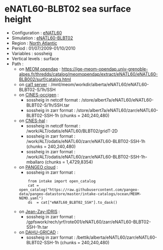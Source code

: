 # eNATL60-BLBT02 sea surface height

 - Configuration : [eNATL60](https://github.com/AurelieAlbert/extractions/blob/main/simulations/enatl60.md)
 - Simulation : [eNATL60-BLBT02](https://github.com/AurelieAlbert/extractions/blob/main/simulations/enatl60-blbt02.md)
 - Region : [North Atlantic](https://github.com/AurelieAlbert/extractions/blob/main/regions/NATL.md)
 - Period : 01/07/2009-01/10/2010
 - Variables : sossheig
 - Vertical levels : surface
 - Path : 
   - on [MEOM opendap](https://github.com/AurelieAlbert/extractions/tree/main/platforms) : https://ige-meom-opendap.univ-grenoble-alpes.fr/thredds/catalog/meomopendap/extract/eNATL60/eNATL60-BLB002/surf/catalog.html
   - on [cal1 server](https://github.com/AurelieAlbert/extractions/blob/main/platforms/cal1.md) : /mnt/meom/workdir/alberta/eNATL60/eNATL60-BLBT02-S/1h/SSH
   - on [CINES-occigen](https://github.com/AurelieAlbert/extractions/blob/main/platforms/occigen.md) :
       - sossheig in netcdf format : /store/albert7a/eNATL60/eNATL60-BLBT02-S/1h/SSH.tar
       - sossheig in zarr format : /store/albert7a/eNATL60/zarr/eNATL60-BLBT02-SSH-1h (chunks = 240,240,480)
   - on [CNES-hal](https://github.com/AurelieAlbert/extractions/blob/main/platforms/hal.md) :
       - sossheig in netcdf format : /work/ALT/odatis/eNATL60/BLBT02/gridT-2D
       - sossheig in zarr format : /work/ALT/odatis/eNATL60/zarr/eNATL60-BLBT02-SSH-1h (chunks = 240,240,480)
       - sossheig in zarr format : /work/ALT/odatis/eNATL60/zarr/eNATL60-BLBT02-SSH-1h-mballaro (chunks = 1,4729,8354)
   - on [PANGEO cloud](https://github.com/AurelieAlbert/extractions/blob/main/platforms/pangeo.md) :                 
       - sossheig in zarr format : 
       ```
           from intake import open_catalog
           cat = open_catalog("https://raw.githubusercontent.com/pangeo-data/pangeo-datastore/master/intake-catalogs/ocean/MEOM-NEMO.yaml")
           ds  = cat["eNATL60_BLBT02_SSH"].to_dask()
       ```
   - on [Jean-Zay-IDRIS](https://github.com/AurelieAlbert/extractions/blob/main/platforms/jean-zay.md) :                 
       - sossheig in zarr format : /gpfswork/rech/yrf/rote001/eNATL60/zarr/eNATL60-BLBT02-SSH-1h.tar
   - on [DAHU-GRICAD](https://github.com/AurelieAlbert/extractions/blob/main/platforms/gricad.md) :                 
       - sossheig in zarr format : /bettik/alberta/eNATL60/zarr/eNATL60-BLBT02-SSH-1h (chunks = 240,240,480)      
